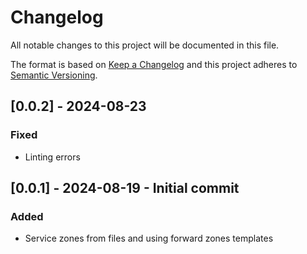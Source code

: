 # Changelog
All notable changes to this project will be documented in this file.

The format is based on [Keep a Changelog](http://keepachangelog.com/en/1.0.0/)
and this project adheres to [Semantic Versioning](http://semver.org/spec/v2.0.0.html).


## [0.0.2] - 2024-08-23
### Fixed
- Linting errors

## [0.0.1] - 2024-08-19 -  Initial commit
### Added
- Service zones from files and using forward zones templates